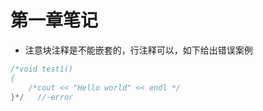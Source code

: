 # 第一章笔记

 - 注意块注释是不能嵌套的，行注释可以，如下给出错误案例


```cpp
/*void test1()
{
	/*cout << "Hello world" << endl */
}*/   //-error
```

